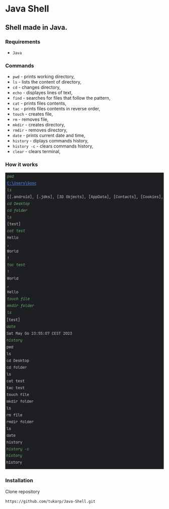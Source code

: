 # Java Shell

## Shell made in Java.

### Requirements

- ```Java```

### Commands

- ```pwd``` - prints working directory,
- ```ls``` - lists the content of directory,
- ```cd``` - changes directory,
- ```echo``` - displayes lines of text,
- ```find``` - searches for files that follow the pattern,
- ```cat``` - prints files contents,
- ```tac``` - prints files contents in reverse order,
- ```touch``` - creates file,
- ```rm``` - removes file,
- ```mkdir``` - creates directory,
- ```rmdir``` - removes directory,
- ```date``` - prints current date and time,
- ```history``` - diplays commands history,
- ```history -c``` - clears commands history,
- ```clear``` - clears terminal,

### How it works

![Java Shell](https://github.com/tukarp/Java-Shell/blob/main/Images/Screenshot.png)

### Installation

Clone repository

```
https://github.com/tukarp/Java-Shell.git
```
